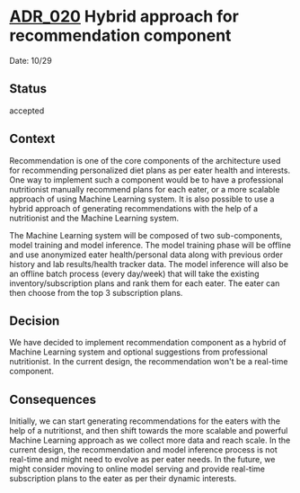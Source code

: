 # [ADR_020](../../../README.md) Hybrid approach for recommendation component

Date: 10/29

## Status

accepted

## Context

Recommendation is one of the core components of the architecture used for recommending personalized diet plans as per eater health and interests. One way to implement such a component would be to have a professional nutritionist manually recommend plans for each eater, or a more scalable approach of using Machine Learning system. It is also possible to use a hybrid approach of generating recommendations with the help of a nutritionist and the Machine Learning system.

The Machine Learning system will be composed of two sub-components, model training and model inference. The model training phase will be offline and use anonymized eater health/personal data along with previous order history and lab results/health tracker data. The model inference will also be an offline batch process (every day/week) that will take the existing inventory/subscription plans and rank them for each eater. The eater can then choose from the top 3 subscription plans.

## Decision

We have decided to implement recommendation component as a hybrid of Machine Learning system and optional suggestions from professional nutritionist. In the current design, the recommendation won't be a real-time component.

## Consequences

Initially, we can start generating recommendations for the eaters with the help of a nutritionst, and then shift towards the more scalable and powerful Machine Learning approach as we collect more data and reach scale. In the current design, the recommendation and model inference process is not real-time and might need to evolve as per eater needs. In the future, we might consider moving to online model serving and provide real-time subscription plans to the eater as per their dynamic interests.
